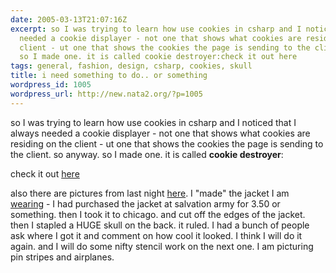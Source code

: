 ```yaml
---
date: 2005-03-13T21:07:16Z
excerpt: so I was trying to learn how use cookies in csharp and I noticed that I always
  needed a cookie displayer - not one that shows what cookies are residing on the
  client - ut one that shows the cookies the page is sending to the client. so anyway.
  so I made one. it is called cookie destroyer:check it out here
tags: general, fashion, design, csharp, cookies, skull
title: i need something to do.. or something
wordpress_id: 1005
wordpress_url: http://new.nata2.org/?p=1005
---
```


<p>so I was trying to learn how use cookies in csharp and I noticed that I always needed a cookie displayer - not one that shows what cookies are residing on the client - ut one that shows the cookies the page is sending to the client. so anyway. so I made one. it is called <strong>cookie destroyer</strong>:</p><p>check it out <a href="http://dopeman.org/cdestroyer/" target="_self">here</a></p><p>also there are pictures from last night <a href="http://nata2.info/?path=pictures%2Fevents%2F2005%3A03%3A12_Crobar" target="_self">here</a>. I &quot;made&quot; the jacket I am <a href="http://nata2.info/?path=pictures%2Fevents%2F2005%3A03%3A12_Crobar&img=IMG_3369.jpg" target="_self">wearing</a>&nbsp;- I had purchased the jacket at salvation army for 3.50 or something. then I took it to chicago. and cut off the edges of the jacket. then I stapled a HUGE skull on the back. it ruled. I had a bunch of people ask where I got it and comment on how cool it looked. I think I will do it again. and I will do some nifty stencil work on the next one. I am picturing pin stripes and airplanes. </p>
